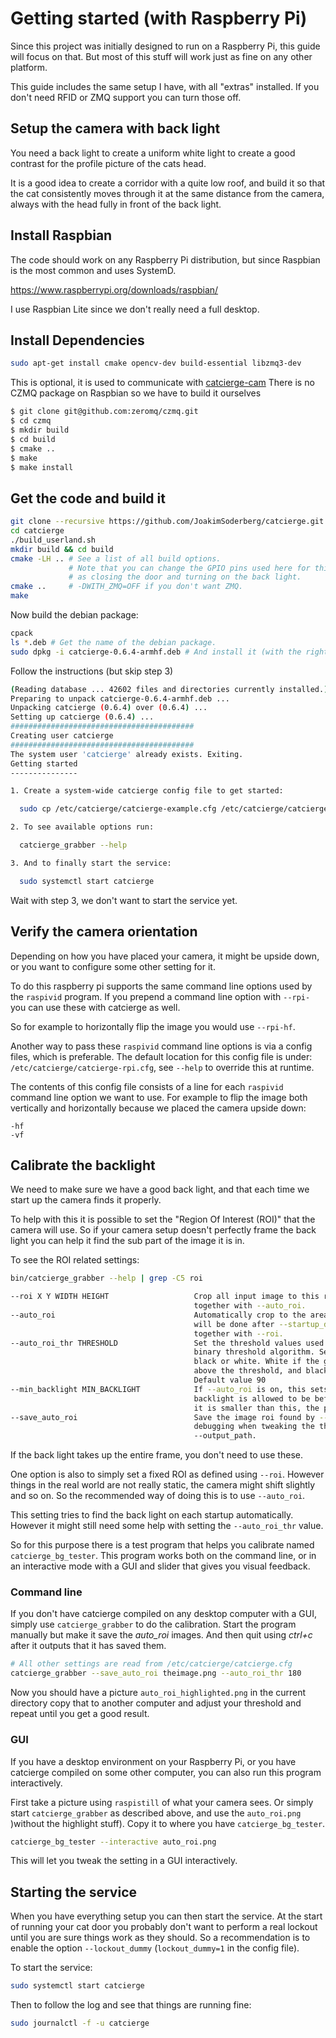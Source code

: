 Getting started (with Raspberry Pi)
===================================

Since this project was initially designed to run on a Raspberry Pi, this guide
will focus on that. But most of this stuff will work just as fine on any other
platform.

This guide includes the same setup I have, with all "extras" installed. If you
don't need RFID or ZMQ support you can turn those off.

Setup the camera with back light
--------------------------------

You need a back light to create a uniform white light to create a good
contrast for the profile picture of the cats head.

It is a good idea to create a corridor with a quite low roof, and build it so
that the cat consistently moves through it at the same distance from the camera,
always with the head fully in front of the back light.

Install Raspbian
----------------

The code should work on any Raspberry Pi distribution, but since
Raspbian is the most common and uses SystemD.

https://www.raspberrypi.org/downloads/raspbian/

I use Raspbian Lite since we don't really need a full desktop.

Install Dependencies
--------------------

```bash
sudo apt-get install cmake opencv-dev build-essential libzmq3-dev
```

This is optional, it is used to communicate with
[catcierge-cam](https://github.com/JoakimSoderberg/catcierge-cam)
There is no CZMQ package on Raspbian so we have to build it ourselves

```bash
$ git clone git@github.com:zeromq/czmq.git
$ cd czmq
$ mkdir build
$ cd build
$ cmake ..
$ make
$ make install
```

Get the code and build it
-------------------------

```bash
git clone --recursive https://github.com/JoakimSoderberg/catcierge.git
cd catcierge
./build_userland.sh
mkdir build && cd build
cmake -LH .. # See a list of all build options.
             # Note that you can change the GPIO pins used here for things such
             # as closing the door and turning on the back light.
cmake ..     # -DWITH_ZMQ=OFF if you don't want ZMQ.
make
```

Now build the debian package:

```bash
cpack
ls *.deb # Get the name of the debian package.
sudo dpkg -i catcierge-0.6.4-armhf.deb # And install it (with the right filename of course).
```

Follow the instructions (but skip step 3)

```bash
(Reading database ... 42602 files and directories currently installed.)
Preparing to unpack catcierge-0.6.4-armhf.deb ...
Unpacking catcierge (0.6.4) over (0.6.4) ...
Setting up catcierge (0.6.4) ...
#########################################
Creating user catcierge
#########################################
The system user 'catcierge' already exists. Exiting.
Getting started
---------------

1. Create a system-wide catcierge config file to get started:

  sudo cp /etc/catcierge/catcierge-example.cfg /etc/catcierge/catcierge.cfg

2. To see available options run:

  catcierge_grabber --help

3. And to finally start the service:

  sudo systemctl start catcierge
```

Wait with step 3, we don't want to start the service yet.

Verify the camera orientation
-----------------------------
Depending on how you have placed your camera, it might be upside down, or you
want to configure some other setting for it.

To do this raspberry pi supports the same command line options used by the
`raspivid` program. If you prepend a command line option with `--rpi-` you can
use these with catcierge as well.

So for example to horizontally flip the image you would use `--rpi-hf`.

Another way to pass these `raspivid` command line options is via a config files,
which is preferable. The default location for this config file is under:
`/etc/catcierge/catcierge-rpi.cfg`, see `--help` to override this at runtime.

The contents of this config file consists of a line for each `raspivid`
command line option we want to use. For example to flip the image both
vertically and horizontally because we placed the camera upside down:

```
-hf
-vf
```

Calibrate the backlight
-----------------------
We need to make sure we have a good back light, and that each time we start up
the camera finds it properly.

To help with this it is possible to set the "Region Of Interest (ROI)" that the
camera will use. So if your camera setup doesn't perfectly frame the back light
you can help it find the sub part of the image it is in.

To see the ROI related settings:

```bash
bin/catcierge_grabber --help | grep -C5 roi
```

```bash
--roi X Y WIDTH HEIGHT                   Crop all input image to this region of interest. Cannot be used
                                         together with --auto_roi.
--auto_roi                               Automatically crop to the area covered by the backlight. This
                                         will be done after --startup_delay has ended. Cannot be used
                                         together with --roi.
--auto_roi_thr THRESHOLD                 Set the threshold values used to find the backlight, using a
                                         binary threshold algorithm. Separate each pixel into either
                                         black or white. White if the greyscale value of the pixel is
                                         above the threshold, and black otherwise.
                                         Default value 90
--min_backlight MIN_BACKLIGHT            If --auto_roi is on, this sets the minimum allowed area the
                                         backlight is allowed to be before it is considered broken. If
                                         it is smaller than this, the program will exit. Default 10000.
--save_auto_roi                          Save the image roi found by --auto_roi. Can be useful for
                                         debugging when tweaking the threshold. Result placed in
                                         --output_path.
```

If the back light takes up the entire frame, you don't need to use these.

One option is also to simply set a fixed ROI as defined using `--roi`. However
things in the real world are not really static, the camera might shift slightly
and so on. So the recommended way of doing this is to use `--auto_roi`.

This setting tries to find the back light on each startup automatically.
However it might still need some help with setting the `--auto_roi_thr` value.

So for this purpose there is a test program that helps you calibrate named `catcierge_bg_tester`. This program works both on the command line, or in an
interactive mode with a GUI and slider that gives you visual feedback.

### Command line ##

If you don't have catcierge compiled on any desktop computer with a GUI, simply
use `catcierge_grabber` to do the calibration. Start the program manually
but make it save the *auto_roi* images. And then quit using *ctrl+c* after
it outputs that it has saved them.

```bash
# All other settings are read from /etc/catcierge/catcierge.cfg
catcierge_grabber --save_auto_roi theimage.png --auto_roi_thr 180
```

Now you should have a picture `auto_roi_highlighted.png` in the current directory
copy that to another computer and adjust your threshold and repeat until you
get a good result.

### GUI ###

If you have a desktop environment on your Raspberry Pi, or you have catcierge
compiled on some other computer, you can also run this program interactively.

First take a picture using `raspistill` of what your camera sees. Or simply start
`catcierge_grabber` as described above, and use the `auto_roi.png` )without the
highlight stuff). Copy it to where you have `catcierge_bg_tester`.

```bash
catcierge_bg_tester --interactive auto_roi.png
```

This will let you tweak the setting in a GUI interactively.

Starting the service
--------------------

When you have everything setup you can then start the service. At the start
of running your cat door you probably don't want to perform a real lockout
until you are sure things work as they should. So a recommendation is to enable
the option `--lockout_dummy` (`lockout_dummy=1` in the config file).

To start the service:

```bash
sudo systemctl start catcierge
```

Then to follow the log and see that things are running fine:

```bash
sudo journalctl -f -u catcierge
```
